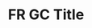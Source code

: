 ---
title: 'FR GC Title'
description: What you do with it in less than 10 words
image: '../../../../static/img/cds/product-icon.svg'
imageAlt: 'imageAlt'
link: ''
---